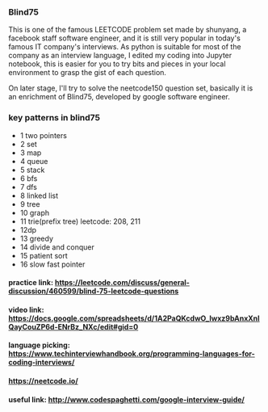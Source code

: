 ### Blind75 

This is one of the famous LEETCODE problem set made by shunyang, a facebook staff software engineer, and it is still very popular in today's famous IT company's interviews. As python is suitable for most of the company as an interview language, I edited my coding into Jupyter notebook, this is easier for you to try bits and pieces in your local environment to grasp the gist of each question.

On later stage, I'll try to solve the neetcode150 question set, basically it is an enrichment of Blind75, developed by google software engineer.

### key patterns in blind75

- 1 two pointers
- 2 set
- 3 map
- 4 queue
- 5 stack
- 6 bfs
- 7 dfs
- 8 linked list
- 9 tree
- 10 graph
- 11 trie(prefix tree) leetcode: 208, 211
- 12dp
- 13 greedy
- 14 divide and conquer
- 15 patient sort
- 16 slow fast pointer


#### practice link: https://leetcode.com/discuss/general-discussion/460599/blind-75-leetcode-questions

#### video link: https://docs.google.com/spreadsheets/d/1A2PaQKcdwO_lwxz9bAnxXnIQayCouZP6d-ENrBz_NXc/edit#gid=0

#### language picking: https://www.techinterviewhandbook.org/programming-languages-for-coding-interviews/

#### https://neetcode.io/

#### useful link: http://www.codespaghetti.com/google-interview-guide/

